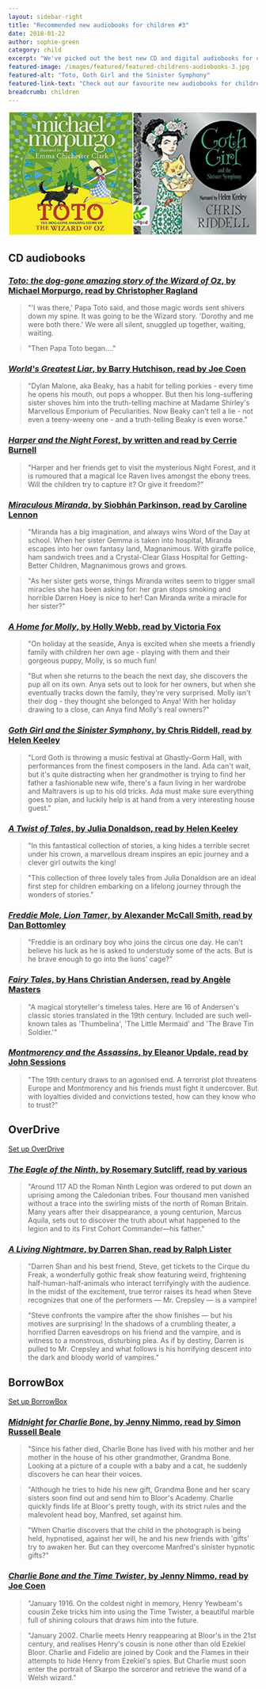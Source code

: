 ```yaml
---
layout: sidebar-right
title: "Recommended new audiobooks for children #3"
date: 2018-01-22
author: sophie-green
category: child
excerpt: "We've picked out the best new CD and digital audiobooks for children."
featured-image: /images/featured/featured-childrens-audiobooks-3.jpg
featured-alt: "Toto, Goth Girl and the Sinister Symphony"
featured-link-text: "Check out our favourite new audiobooks for children."
breadcrumb: children
---
```


![Toto, Goth Girl and the Sinister Symphony](/images/featured/featured-childrens-audiobooks-3.jpg)

## CD audiobooks

### [<cite>Toto: the dog-gone amazing story of the Wizard of Oz</cite>, by Michael Morpurgo, read by Christopher Ragland](https://suffolk.spydus.co.uk/cgi-bin/spydus.exe/ENQ/OPAC/BIBENQ?BRN=2298191)

> "'I was there,' Papa Toto said, and those magic words sent shivers down my spine. It was going to be the Wizard story. 'Dorothy and me were both there.'
We were all silent, snuggled up together, waiting, waiting.

> "Then Papa Toto began...."

### [<cite>World's Greatest Liar</cite>, by Barry Hutchison, read by Joe Coen](https://suffolk.spydus.co.uk/cgi-bin/spydus.exe/ENQ/OPAC/BIBENQ?BRN=2290924)

> "Dylan Malone, aka Beaky, has a habit for telling porkies - every time he opens his mouth, out pops a whopper. But then his long-suffering sister shoves him into the truth-telling machine at Madame Shirley's Marvellous Emporium of Peculiarities. Now Beaky can't tell a lie - not even a teeny-weeny one - and a truth-telling Beaky is even worse."

### [<cite>Harper and the Night Forest</cite>, by written and read by Cerrie Burnell](https://suffolk.spydus.co.uk/cgi-bin/spydus.exe/ENQ/OPAC/BIBENQ?BRN=2290919)

> "Harper and her friends get to visit the mysterious Night Forest, and it is rumoured that a magical Ice Raven lives amongst the ebony trees. Will the children try to capture it? Or give it freedom?"

### [<cite>Miraculous Miranda</cite>, by Siobhán Parkinson, read by Caroline Lennon](https://suffolk.spydus.co.uk/cgi-bin/spydus.exe/ENQ/OPAC/BIBENQ?BRN=2290926)

> "Miranda has a big imagination, and always wins Word of the Day at school. When her sister Gemma is taken into hospital, Miranda escapes into her own fantasy land, Magnanimous. With giraffe police, ham sandwich trees and a Crystal-Clear Glass Hospital for Getting-Better Children, Magnanimous grows and grows.

> "As her sister gets worse, things Miranda writes seem to trigger small miracles she has been asking for: her gran stops smoking and horrible Darren Hoey is nice to her! Can Miranda write a miracle for her sister?"

### [<cite>A Home for Molly</cite>, by Holly Webb, read by Victoria Fox](https://suffolk.spydus.co.uk/cgi-bin/spydus.exe/ENQ/OPAC/BIBENQ?BRN=2290929)

> "On holiday at the seaside, Anya is excited when she meets a friendly family with children her own age - playing with them and their gorgeous puppy, Molly, is so much fun!

> "But when she returns to the beach the next day, she discovers the pup all on its own. Anya sets out to look for her owners, but when she eventually tracks down the family, they're very surprised. Molly isn't their dog - they thought she belonged to Anya! With her holiday drawing to a close, can Anya find Molly's real owners?"

### [<cite>Goth Girl and the Sinister Symphony</cite>, by Chris Riddell, read by Helen Keeley](https://suffolk.spydus.co.uk/cgi-bin/spydus.exe/ENQ/OPAC/BIBENQ?BRN=2300618)

> "Lord Goth is throwing a music festival at Ghastly-Gorm Hall, with performances from the finest composers in the land. Ada can't wait, but it's quite distracting when her grandmother is trying to find her father a fashionable new wife, there's a faun living in her wardrobe and Maltravers is up to his old tricks. Ada must make sure everything goes to plan, and luckily help is at hand from a very interesting house guest."

### [<cite>A Twist of Tales</cite>, by Julia Donaldson, read by Helen Keeley](https://suffolk.spydus.co.uk/cgi-bin/spydus.exe/ENQ/OPAC/BIBENQ?BRN=2300624)

> "In this fantastical collection of stories, a king hides a terrible secret under his crown, a marvellous dream inspires an epic journey and a clever girl outwits the king!

> "This collection of three lovely tales from Julia Donaldson are an ideal first step for children embarking on a lifelong journey through the wonders of stories."

### [<cite>Freddie Mole, Lion Tamer</cite>, by Alexander McCall Smith, read by Dan Bottomley](https://suffolk.spydus.co.uk/cgi-bin/spydus.exe/ENQ/OPAC/BIBENQ?BRN=2300615)

> "Freddie is an ordinary boy who joins the circus one day. He can't believe his luck as he is asked to understudy some of the acts. But is he brave enough to go into the lions' cage?"

### [<cite>Fairy Tales</cite>, by Hans Christian Andersen, read by Angèle Masters](https://suffolk.spydus.co.uk/cgi-bin/spydus.exe/ENQ/OPAC/BIBENQ?BRN=1724593)

> "A magical storyteller's timeless tales. Here are 16 of Andersen's classic stories translated in the 19th century. Included are such well-known tales as 'Thumbelina', 'The Little Mermaid' and 'The Brave Tin Soldier.'"

### [<cite>Montmorency and the Assassins</cite>, by Eleanor Updale, read by John Sessions](https://suffolk.spydus.co.uk/cgi-bin/spydus.exe/ENQ/OPAC/BIBENQ?BRN=2257973)

> "The 19th century draws to an agonised end. A terrorist plot threatens Europe and Montmorency and his friends must fight it undercover. But with loyalties divided and convictions tested, how can they know who to trust?"

## OverDrive

[Set up OverDrive](/elibrary/overdrive/)

### [<cite>The Eagle of the Ninth</cite>, by Rosemary Sutcliff, read by various](https://suffolklibraries.overdrive.com/media/530491)

> "Around 117 AD the Roman Ninth Legion was ordered to put down an uprising among the Caledonian tribes. Four thousand men vanished without a trace into the swirling mists of the north of Roman Britain. Many years after their disappearance, a young centurion, Marcus Aquila, sets out to discover the truth about what happened to the legion and to its First Cohort Commander—his father."

### [<cite>A Living Nightmare</cite>, by Darren Shan, read by Ralph Lister](https://suffolklibraries.overdrive.com/media/1376874)

> "Darren Shan and his best friend, Steve, get tickets to the Cirque du Freak, a wonderfully gothic freak show featuring weird, frightening half-human-half-animals who interact terrifyingly with the audience. In the midst of the excitement, true terror raises its head when Steve recognizes that one of the performers — Mr. Crepsley — is a vampire!

> "Steve confronts the vampire after the show finishes — but his motives are surprising! In the shadows of a crumbling theater, a horrified Darren eavesdrops on his friend and the vampire, and is witness to a monstrous, disturbing plea. As if by destiny, Darren is pulled to Mr. Crepsley and what follows is his horrifying descent into the dark and bloody world of vampires."

## BorrowBox

[Set up BorrowBox](/elibrary/borrowbox/)

### [<cite>Midnight for Charlie Bone</cite>, by Jenny Nimmo, read by Simon Russell Beale](https://fe.bolindadigital.com/wldcs_bol_fo/b2i/productDetail.html?productId=BOL_455179&fromPage=1&b2bSite=4172)

> "Since his father died, Charlie Bone has lived with his mother and her mother in the house of his other grandmother, Grandma Bone. Looking at a picture of a couple with a baby and a cat, he suddenly discovers he can hear their voices.

> "Although he tries to hide his new gift, Grandma Bone and her scary sisters soon find out and send him to Bloor's Academy. Charlie quickly finds life at Bloor's pretty tough, with its strict rules and the malevolent head boy, Manfred, set against him.

> "When Charlie discovers that the child in the photograph is being held, hypnotised, against her will, he and his new friends with 'gifts' try to awaken her. But can they overcome Manfred's sinister hypnotic gifts?"

### [<cite>Charlie Bone and the Time Twister</cite>, by Jenny Nimmo, read by Joe Coen](https://fe.bolindadigital.com/wldcs_bol_fo/b2i/productDetail.html?productId=BOL_460244&fromPage=1&b2bSite=4172)

> "January 1916. On the coldest night in memory, Henry Yewbeam's cousin Zeke tricks him into using the Time Twister, a beautiful marble full of shining colours that draws him into the future.

> "January 2002. Charlie meets Henry reappearing at Bloor's in the 21st century, and realises Henry's cousin is none other than old Ezekiel Bloor. Charlie and Fidelio are joined by Cook and the Flames in their attempts to hide Henry from Ezekiel's spies. But Charlie must soon enter the portrait of Skarpo the sorceror and retrieve the wand of a Welsh wizard."
